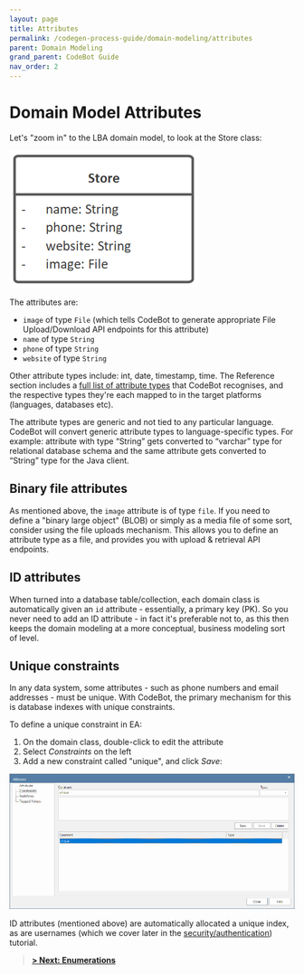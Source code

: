 ```yaml
---
layout: page
title: Attributes
permalink: /codegen-process-guide/domain-modeling/attributes
parent: Domain Modeling
grand_parent: CodeBot Guide
nav_order: 2
---
```


# Domain Model Attributes

Let's "zoom in" to the LBA domain model, to look at the Store class:

![Store domain class](../../images/lba/Store.png "Store domain class")

The attributes are:

* `image` of type `File` (which tells CodeBot to generate appropriate File Upload/Download API endpoints for this attribute)
* `name` of type `String`
* `phone` of type `String`
* `website` of type `String`

Other attribute types include: int, date, timestamp, time. The Reference section includes a [full list of attribute types](/CodeBot/codebot-reference/attribute-types) that CodeBot recognises, and the respective types they're each mapped to in the target platforms (languages, databases etc).

The attribute types are generic and not tied to any particular language. CodeBot will convert generic attribute types to language-specific types. For example: attribute with type “String” gets converted to “varchar” type for relational database schema and the same attribute gets converted to “String” type for the Java client.

## Binary file attributes

As mentioned above, the `image` attribute is of type `file`. If you need to define a "binary large object" (BLOB) or simply as a media file of some sort, consider using the file uploads mechanism. This allows you to define an attribute type as a file, and provides you with upload & retrieval API endpoints.

## ID attributes

When turned into a database table/collection, each domain class is automatically given an `id` attribute - essentially, a primary key (PK). So you never need to add an ID attribute - in fact it's preferable not to, as this then keeps the domain modeling at a more conceptual, business modeling sort of level.

## Unique constraints

In any data system, some attributes - such as phone numbers and email addresses - must be unique. With CodeBot, the primary mechanism for this is database indexes with unique constraints.

To define a unique constraint in EA:

1. On the domain class, double-click to edit the attribute
2. Select *Constraints* on the left
3. Add a new constraint called "unique", and click *Save*:

![Define a unique attribute](../../images/domain-model/unique-constraint.png "Define a unique attribute")

ID attributes (mentioned above) are automatically allocated a unique index, as are usernames (which we cover later in the [security/authentication](../security/jwt)) tutorial.


> **[> Next: Enumerations](enumerations)**
